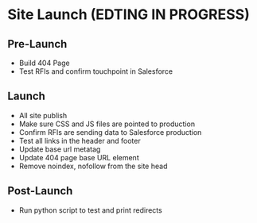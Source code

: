 # Site Launch (EDTING IN PROGRESS)

## Pre-Launch

-   Build 404 Page
-   Test RFIs and confirm touchpoint in Salesforce

## Launch

-   All site publish
-   Make sure CSS and JS files are pointed to production
-   Confirm RFIs are sending data to Salesforce production
-   Test all links in the header and footer
-   Update base url metatag
-   Update 404 page base URL element
-   Remove noindex, nofollow from the site head

## Post-Launch

-   Run python script to test and print redirects
